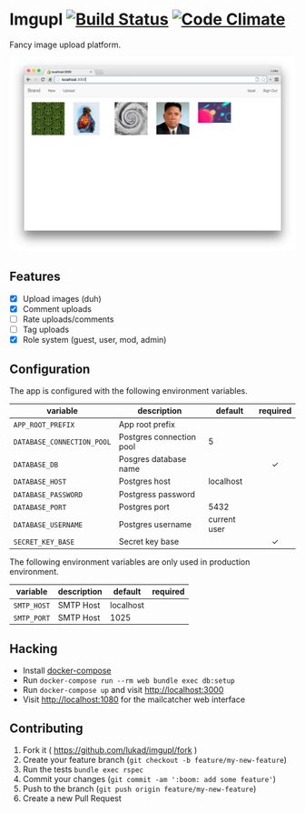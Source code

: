 Imgupl [![Build Status](https://travis-ci.org/lukad/imgupl.svg?branch=develop)](https://travis-ci.org/lukad/imgupl) [![Code Climate](https://codeclimate.com/github/lukad/imgupl/badges/gpa.svg)](https://codeclimate.com/github/lukad/imgupl)
======

Fancy image upload platform.

![](screenshot.png)

## Features

* [x] Upload images (duh)
* [x] Comment uploads
* [ ] Rate uploads/comments
* [ ] Tag uploads
* [x] Role system (guest, user, mod, admin)

## Configuration

The app is configured with the following environment variables.

| variable                   | description              | default      | required |
|----------------------------|--------------------------|--------------|:--------:|
| `APP_ROOT_PREFIX`          | App root prefix          |              |          |
| `DATABASE_CONNECTION_POOL` | Postgres connection pool | 5            |          |
| `DATABASE_DB`              | Posgres database name    |              | ✓        |
| `DATABASE_HOST`            | Postgres host            | localhost    |          |
| `DATABASE_PASSWORD`        | Postgress password       |              |          |
| `DATABASE_PORT`            | Postgres port            | 5432         |          |
| `DATABASE_USERNAME`        | Postgres username        | current user |          |
| `SECRET_KEY_BASE`          | Secret key base          |              | ✓        |

The following environment variables are only used in production environment.

| variable                   | description              | default      | required |
|----------------------------|--------------------------|--------------|:--------:|
| `SMTP_HOST`                | SMTP Host                | localhost    |          |
| `SMTP_PORT`                | SMTP Host                | 1025         |          |

## Hacking

* Install [docker-compose](http://docs.docker.com/compose/install/)
* Run `docker-compose run --rm web bundle exec db:setup`
* Run `docker-compose up` and visit [http://localhost:3000](http://localhost:3000)
* Visit [http://localhost:1080](http://localhost:1080) for the mailcatcher web interface

## Contributing

1. Fork it ( https://github.com/lukad/imgupl/fork )
2. Create your feature branch (`git checkout -b feature/my-new-feature`)
3. Run the tests `bundle exec rspec`
4. Commit your changes (`git commit -am ':boom: add some feature'`)
5. Push to the branch (`git push origin feature/my-new-feature`)
6. Create a new Pull Request

